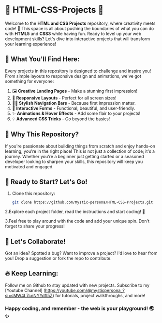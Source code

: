 # :art: HTML-CSS-Projects :rocket:
Welcome to the **HTML and CSS Projects** repository, where creativity meets code! :tada: This space is all about pushing the boundaries of what you can do with **HTML5** and **CSS3** while having fun. Ready to level up your web development skills? Let's dive into interactive projects that will transform your learning experience!

## :star2: What You'll Find Here:
Every projects in this repository is designed to challenge and inspire you! From simple layouts to responsive design and animations, we've got something for everyone:
1. :framed_picture: **Creative Landing Pages** - Make a stunning first impression!
2. :iphone: **Responsive Layouts** - Perfect for all screen sizes!
3. :artist: **Stylish Navigation Bars** - Because first impression matter.
4. :memo: **Interactive Forms** - Functional, beautiful, and user-friendly.
5. :sparkles: **Animations & Hover Effects** - Add some flair to your projects!
6. :bulb: **Advanced CSS Tricks** - Go beyond the basics!

## :thinking: Why This Repository?
If you're passionate about building things from scratch and enjoy hands-on learning, you're in the right place! This is not just a collection of code; it's a journey. Whether you're a beginner just getting started or a seasoned developer looking to sharpen your skills, this repository will keep you motivated and engaged.

## :rocket: Ready to Start? Let's Go!
1. Clone this repository:
   ```bash
   git clone https://github.com/Mystic-persona/HTML-CSS-Projects.git

 2.Explore each project folder, read the instructions and start coding! :rocket:

 3.Feel free to play around with the code and add your unique spin. Don't forget to share your progress!

## :speech_balloon: Let's Collaborate!

Got an idea? Spotted a bug? Want to improve a project? I'd love to hear from you! Drop a suggestion or fork the repo to contribute.

## :fire: Keep Learning:
Follow me on Github to stay updated with new projects.
Subscribe to my [Youtube Channel]
(https://youtube.com/@mysticpersona_?si=sMW4L7cnNYYd1l5Z) for tutorials, project walkthroughs, and more!

### Happy coding, and remember - the web is your playground! :earth_asia: :sparkles: